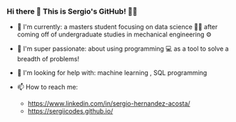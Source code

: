 ### Hi there 👋 This is Sergio's GitHub! 🙋‍♀️

- 🔭 I'm currently: a masters student focusing on data science 👩‍💻 after coming off of undergraduate studies in mechanical engineering ⚙️

- 🌱 I'm super passionate: about using programming 💻 as a tool to solve a breadth of problems!

- 🤔 I'm looking for help with: machine learning , SQL programming 

- 📫 How to reach me: 
    - https://www.linkedin.com/in/sergio-hernandez-acosta/ 
    - https://sergiicodes.github.io/

<!--
**sergiicodes/sergiicodes** is a ✨ _special_ ✨ repository because its `README.md` (this file) appears on your GitHub profile.

Here are some ideas to get you started:

- 🔭 I’m currently working on ...
- 🌱 I’m currently learning ...
- 👯 I’m looking to collaborate on ...
- 🤔 I’m looking for help with ...
- 💬 Ask me about ...
- 📫 How to reach me: ...
- 😄 Pronouns: ...
- ⚡ Fun fact: ...
-->
